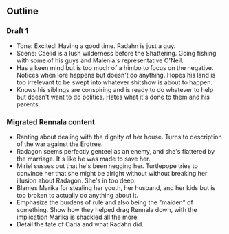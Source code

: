 ## Outline

### Draft 1

- Tone: Excited! Having a good time. Radahn is just a guy.
- Scene: Caelid is a lush wilderness before the Shattering. Going fishing with some of his guys and Malenia's representative O'Neil.
- Has a keen mind but is too much of a himbo to focus on the negative. Notices when lore happens but doesn't do anything. Hopes his land is too irrelevant to be swept into whatever shitshow is about to happen.
- Knows his siblings are conspiring and is ready to do whatever to help but doesn't want to do politics. Hates what it's done to them and his parents.

### Migrated Rennala content

- Ranting about dealing with the dignity of her house. Turns to description of the war against the Erdtree.
- Radagon seems perfectly genteel as an enemy, and she's flattered by the marriage. It's like he was made to save her.
- Miriel susses out that he's been negging her. Turtlepope tries to convince her that she might be alright without without breaking her illusion about Radagon. She's in too deep.
- Blames Marika for stealing her youth, her husband, and her kids but is too broken to actually do anything about it.
- Emphasize the burdens of rule and also being the "maiden" of something. Show how they helped drag Rennala down, with the implication Marika is shackled all the more.
- Detail the fate of Caria and what Radahn did.